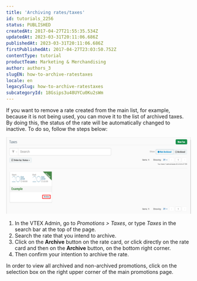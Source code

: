 ```yaml
---
title: 'Archiving rates/taxes'
id: tutorials_2256
status: PUBLISHED
createdAt: 2017-04-27T21:55:35.534Z
updatedAt: 2023-03-31T20:11:06.686Z
publishedAt: 2023-03-31T20:11:06.686Z
firstPublishedAt: 2017-04-27T23:03:50.752Z
contentType: tutorial
productTeam: Marketing & Merchandising
author: authors_3
slugEN: how-to-archive-ratestaxes
locale: en
legacySlug: how-to-archive-ratestaxes
subcategoryId: 18Gsips3u48UYCu0Ku2sWm
---
```



If you want to remove a rate created from the main list, for example, because it is not being used, you can move it to the list of archived taxes. By doing this, the status of the rate will be automatically changed to inactive. To do so, follow the steps below:

![example 1](https://raw.githubusercontent.com/vtexdocs/help-center-content/refs/heads/main/docs/en/tutorials/Promotions%20&%20taxes/Taxes/how-to-archive-ratestaxes_1.png)

1. In the VTEX Admin, go to *Promotions > Taxes*, or type *Taxes* in the search bar at the top of the page.
2. Search the rate that you intend to archive.
3. Click on the **Archive** button on the rate card, or click directly on the rate card and then on the **Archive** button, on the bottom right corner.
4. Then confirm your intention to archive the rate.

In order to view all archived and non-archived promotions, click on the selection box on the right upper corner of the main promotions page.

